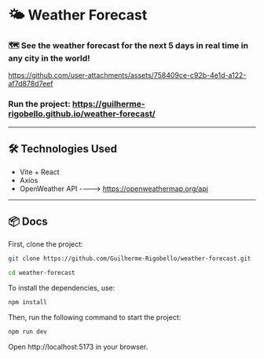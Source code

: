 # **🌤 Weather Forecast**

### 🗺 See the weather forecast for the next 5 days in real time in any city in the world!

https://github.com/user-attachments/assets/758409ce-c92b-4e1d-a122-af7d878d7eef

### Run the project: https://guilherme-rigobello.github.io/weather-forecast/

---

## **🛠 Technologies Used**
  - Vite + React
  - Axios
  - OpenWeather API ----> https://openweathermap.org/api



---

## **📦 Docs**
First, clone the project:
```bash
git clone https://github.com/Guilherme-Rigobello/weather-forecast.git

cd weather-forecast
```
To install the dependencies, use:
```bash
npm install
```

Then, run the following command to start the project:
```bash
npm run dev
```
Open http://localhost:5173 in your browser.


